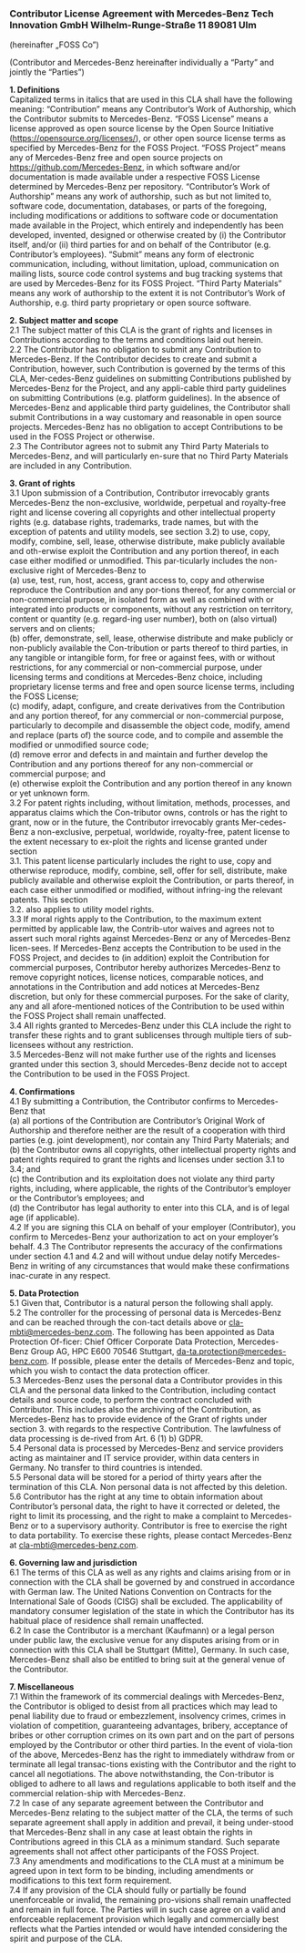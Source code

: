 ### Contributor License Agreement with Mercedes-Benz Tech Innovation GmbH Wilhelm-Runge-Straße 11 89081 Ulm

(hereinafter „FOSS Co”)

(Contributor and Mercedes-Benz hereinafter individually a “Party” and jointly the “Parties”)

**1. Definitions**  
Capitalized terms in italics that are used in this CLA shall have the following meaning:
“Contribution” means any Contributor’s Work of Authorship, which the Contributor submits to Mercedes-Benz.
“FOSS License” means a license approved as open source license by the Open Source Initiative (https://opensource.org/licenses/), or other open source license terms as specified by Mercedes-Benz for the FOSS Project.
“FOSS Project” means any of Mercedes-Benz free and open source projects on https://github.com/Mercedes-Benz, in which software and/or documentation is made available under a respective FOSS License determined by Mercedes-Benz per repository.
“Contributor’s Work of Authorship” means any work of authorship, such as but not limited to, software code, documentation, databases, or parts of the foregoing, including modifications or additions to software code or documentation made available in the Project, which entirely and independently has been developed, invented, designed or otherwise created by (i) the Contributor itself, and/or (ii) third parties for and on behalf of the Contributor (e.g. Contributor’s employees).
“Submit” means any form of electronic communication, including, without limitation, upload, communication on mailing lists, source code control systems and bug tracking systems that are used by Mercedes-Benz for its FOSS Project.
“Third Party Materials” means any work of authorship to the extent it is not Contributor’s Work of Authorship, e.g. third party proprietary or open source software.

**2. Subject matter and scope**  
 2.1 The subject matter of this CLA is the grant of rights and licenses in Contributions according to the terms and conditions laid out herein.  
 2.2 The Contributor has no obligation to submit any Contribution to Mercedes-Benz. If the Contributor decides to create and submit a Contribution, however, such Contribution is governed by the terms of this CLA, Mer-cedes-Benz guidelines on submitting Contributions published by Mercedes-Benz for the Project, and any appli-cable third party guidelines on submitting Contributions (e.g. platform guidelines). In the absence of Mercedes-Benz and applicable third party guidelines, the Contributor shall submit Contributions in a way customary and reasonable in open source projects. Mercedes-Benz has no obligation to accept Contributions to be used in the FOSS Project or otherwise.  
 2.3 The Contributor agrees not to submit any Third Party Materials to Mercedes-Benz, and will particularly en-sure that no Third Party Materials are included in any Contribution.

**3. Grant of rights**  
3.1 Upon submission of a Contribution, Contributor irrevocably grants Mercedes-Benz the non-exclusive, worldwide, perpetual and royalty-free right and license covering all copyrights and other intellectual property rights (e.g. database rights, trademarks, trade names, but with the exception of patents and utility models, see section 3.2) to use, copy, modify, combine, sell, lease, otherwise distribute, make publicly available and oth-erwise exploit the Contribution and any portion thereof, in each case either modified or unmodified. This par-ticularly includes the non-exclusive right of Mercedes-Benz to  
 (a) use, test, run, host, access, grant access to, copy and otherwise reproduce the Contribution and any por-tions thereof, for any commercial or non-commercial purpose, in isolated form as well as combined with or integrated into products or components, without any restriction on territory, content or quantity (e.g. regard-ing user number), both on (also virtual) servers and on clients;  
 (b) offer, demonstrate, sell, lease, otherwise distribute and make publicly or non-publicly available the Con-tribution or parts thereof to third parties, in any tangible or intangible form, for free or against fees, with or without restrictions, for any commercial or non-commercial purpose, under licensing terms and conditions at Mercedes-Benz choice, including proprietary license terms and free and open source license terms, including the FOSS License;  
 (c) modify, adapt, configure, and create derivatives from the Contribution and any portion thereof, for any commercial or non-commercial purpose, particularly to decompile and disassemble the object code, modify, amend and replace (parts of) the source code, and to compile and assemble the modified or unmodified source code;  
 (d) remove error and defects in and maintain and further develop the Contribution and any portions thereof for any non-commercial or commercial purpose; and  
 (e) otherwise exploit the Contribution and any portion thereof in any known or yet unknown form.  
3.2 For patent rights including, without limitation, methods, processes, and apparatus claims which the Con-tributor owns, controls or has the right to grant, now or in the future, the Contributor irrevocably grants Mer-cedes-Benz a non-exclusive, perpetual, worldwide, royalty-free, patent license to the extent necessary to ex-ploit the rights and license granted under section  
 3.1. This patent license particularly includes the right to use, copy and otherwise reproduce, modify, combine, sell, offer for sell, distribute, make publicly available and otherwise exploit the Contribution, or parts thereof, in each case either unmodified or modified, without infring-ing the relevant patents. This section  
 3.2. also applies to utility model rights.  
3.3 If moral rights apply to the Contribution, to the maximum extent permitted by applicable law, the Contrib-utor waives and agrees not to assert such moral rights against Mercedes-Benz or any of Mercedes-Benz licen-sees. If Mercedes-Benz accepts the Contribution to be used in the FOSS Project, and decides to (in addition) exploit the Contribution for commercial purposes, Contributor hereby authorizes Mercedes-Benz to remove copyright notices, license notices, comparable notices, and annotations in the Contribution and add notices at Mercedes-Benz discretion, but only for these commercial purposes. For the sake of clarity, any and all afore-mentioned notices of the Contribution to be used within the FOSS Project shall remain unaffected.  
3.4 All rights granted to Mercedes-Benz under this CLA include the right to transfer these rights and to grant sublicenses through multiple tiers of sub-licensees without any restriction.  
3.5 Mercedes-Benz will not make further use of the rights and licenses granted under this section 3, should Mercedes-Benz decide not to accept the Contribution to be used in the FOSS Project.

**4. Confirmations**  
4.1 By submitting a Contribution, the Contributor confirms to Mercedes-Benz that  
(a) all portions of the Contribution are Contributor’s Original Work of Authorship and therefore neither are the result of a cooperation with third parties (e.g. joint development), nor contain any Third Party Materials; and  
(b) the Contributor owns all copyrights, other intellectual property rights and patent rights required to grant the rights and licenses under section 3.1 to 3.4; and  
(c) the Contribution and its exploitation does not violate any third party rights, including, where applicable, the rights of the Contributor’s employer or the Contributor’s employees; and  
(d) the Contributor has legal authority to enter into this CLA, and is of legal age (if applicable).  
4.2 If you are signing this CLA on behalf of your employer (Contributor), you confirm to Mercedes-Benz your authorization to act on your employer’s behalf.
4.3 The Contributor represents the accuracy of the confirmations under section 4.1 and 4.2 and will without undue delay notify Mercedes-Benz in writing of any circumstances that would make these confirmations inac-curate in any respect.

**5. Data Protection**  
 5.1 Given that, Contributor is a natural person the following shall apply.  
 5.2 The controller for the processing of personal data is Mercedes-Benz and can be reached through the con-tact details above or cla-mbti@mercedes-benz.com. The following has been appointed as Data Protection Of-ficer: Chief Officer Corporate Data Protection, Mercedes-Benz Group AG, HPC E600 70546 Stuttgart, da-ta.protection@mercedes-benz.com. If possible, please enter the details of Mercedes-Benz and topic, which you wish to contact the data protection officer.  
 5.3 Mercedes-Benz uses the personal data a Contributor provides in this CLA and the personal data linked to the Contribution, including contact details and source code, to perform the contract concluded with Contributor. This includes also the archiving of the Contribution, as Mercedes-Benz has to provide evidence of the Grant of rights under section 3. with regards to the respective Contribution. The lawfulness of data processing is de-rived from Art. 6 (1) b) GDPR.  
 5.4 Personal data is processed by Mercedes-Benz and service providers acting as maintainer and IT service provider, within data centers in Germany. No transfer to third countries is intended.  
 5.5 Personal data will be stored for a period of thirty years after the termination of this CLA. Non personal data is not affected by this deletion.  
 5.6 Contributor has the right at any time to obtain information about Contributor’s personal data, the right to have it corrected or deleted, the right to limit its processing, and the right to make a complaint to Mercedes-Benz or to a supervisory authority. Contributor is free to exercise the right to data portability. To exercise these rights, please contact Mercedes-Benz at cla-mbti@mercedes-benz.com.

**6. Governing law and jurisdiction**  
 6.1 The terms of this CLA as well as any rights and claims arising from or in connection with the CLA shall be governed by and construed in accordance with German law. The United Nations Convention on Contracts for the International Sale of Goods (CISG) shall be excluded. The applicability of mandatory consumer legislation of the state in which the Contributor has its habitual place of residence shall remain unaffected.  
 6.2 In case the Contributor is a merchant (Kaufmann) or a legal person under public law, the exclusive venue for any disputes arising from or in connection with this CLA shall be Stuttgart (Mitte), Germany. In such case, Mercedes-Benz shall also be entitled to bring suit at the general venue of the Contributor.

**7. Miscellaneous**  
 7.1 Within the framework of its commercial dealings with Mercedes-Benz, the Contributor is obliged to desist from all practices which may lead to penal liability due to fraud or embezzlement, insolvency crimes, crimes in violation of competition, guaranteeing advantages, bribery, acceptance of bribes or other corruption crimes on its own part and on the part of persons employed by the Contributor or other third parties. In the event of viola-tion of the above, Mercedes-Benz has the right to immediately withdraw from or terminate all legal transac-tions existing with the Contributor and the right to cancel all negotiations. The above notwithstanding, the Con-tributor is obliged to adhere to all laws and regulations applicable to both itself and the commercial relation-ship with Mercedes-Benz.  
 7.2 In case of any separate agreement between the Contributor and Mercedes-Benz relating to the subject matter of the CLA, the terms of such separate agreement shall apply in addition and prevail, it being under-stood that Mercedes-Benz shall in any case at least obtain the rights in Contributions agreed in this CLA as a minimum standard. Such separate agreements shall not affect other participants of the FOSS Project.  
 7.3 Any amendments and modifications to the CLA must at a minimum be agreed upon in text form to be binding, including amendments or modifications to this text form requirement.  
 7.4 If any provision of the CLA should fully or partially be found unenforceable or invalid, the remaining pro-visions shall remain unaffected and remain in full force. The Parties will in such case agree on a valid and enforceable replacement provision which legally and commercially best reflects what the Parties intended or would have intended considering the spirit and purpose of the CLA.
